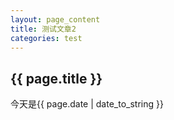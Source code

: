 ```yaml
---
layout: page_content
title: 测试文章2
categories: test
---
```


<h2>{{ page.title }}</h2>
<p>今天是{{ page.date | date_to_string }}</p>